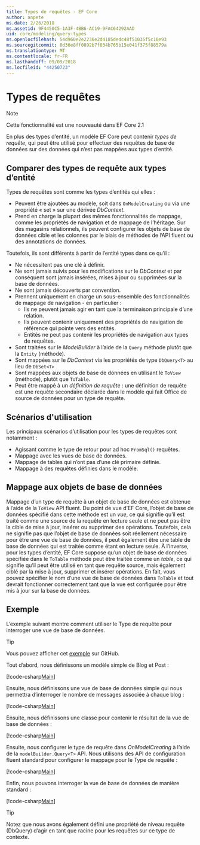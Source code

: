 ```yaml
---
title: Types de requêtes - EF Core
author: anpete
ms.date: 2/26/2018
ms.assetid: 9F4450C5-1A3F-4BB6-AC19-9FAC64292AAD
uid: core/modeling/query-types
ms.openlocfilehash: 54d960e2e2236e2d4185dedc48f51035f5c10e93
ms.sourcegitcommit: 0d36e8ff0892b7f034b765b15e041f375f88579a
ms.translationtype: MT
ms.contentlocale: fr-FR
ms.lasthandoff: 09/09/2018
ms.locfileid: "44250723"
---
```

# <a name="query-types"></a>Types de requêtes
> [!NOTE]
> Cette fonctionnalité est une nouveauté dans EF Core 2.1

En plus des types d’entité, un modèle EF Core peut contenir _types de requête_, qui peut être utilisé pour effectuer des requêtes de base de données sur des données qui n’est pas mappées aux types d’entité.

## <a name="compare-query-types-to-entity-types"></a>Comparer des types de requête aux types d’entité

Types de requêtes sont comme les types d’entités qui elles :

- Peuvent être ajoutées au modèle, soit dans `OnModelCreating` ou via une propriété « set » sur une dérivée _DbContext_.
- Prend en charge la plupart des mêmes fonctionnalités de mappage, comme les propriétés de navigation et de mappage de l’héritage. Sur des magasins relationnels, ils peuvent configurer les objets de base de données cible et les colonnes par le biais de méthodes de l’API fluent ou des annotations de données.

Toutefois, ils sont différents à partir de l’entité types dans ce qu’il :

- Ne nécessitent pas une clé à définir.
- Ne sont jamais suivis pour les modifications sur le _DbContext_ et par conséquent sont jamais insérées, mises à jour ou supprimées sur la base de données.
- Ne sont jamais découverts par convention.
- Prennent uniquement en charge un sous-ensemble des fonctionnalités de mappage de navigation - en particulier :
  - Ils ne peuvent jamais agir en tant que la terminaison principale d’une relation.
  - Ils peuvent contenir uniquement des propriétés de navigation de référence qui pointe vers des entités.
  - Entités ne peut pas contenir les propriétés de navigation aux types de requêtes.
- Sont traitées sur le _ModelBuilder_ à l’aide de la `Query` méthode plutôt que la `Entity` (méthode).
- Sont mappées sur le _DbContext_ via les propriétés de type `DbQuery<T>` au lieu de `DbSet<T>`
- Sont mappées aux objets de base de données en utilisant le `ToView` (méthode), plutôt que `ToTable`.
- Peut être mappé à un _définition de requête_ : une définition de requête est une requête secondaire déclarée dans le modèle qui fait Office de source de données pour un type de requête.

## <a name="usage-scenarios"></a>Scénarios d'utilisation

Les principaux scénarios d’utilisation pour les types de requêtes sont notamment :

- Agissant comme le type de retour pour ad hoc `FromSql()` requêtes.
- Mappage avec les vues de base de données.
- Mappage de tables qui n’ont pas d’une clé primaire définie.
- Mappage à des requêtes définies dans le modèle.

## <a name="mapping-to-database-objects"></a>Mappage aux objets de base de données

Mappage d’un type de requête à un objet de base de données est obtenue à l’aide de la `ToView` API fluent. Du point de vue d’EF Core, l’objet de base de données spécifié dans cette méthode est un _vue_, ce qui signifie qu’il est traité comme une source de la requête en lecture seule et ne peut pas être la cible de mise à jour, insérer ou supprimer des opérations. Toutefois, cela ne signifie pas que l’objet de base de données soit réellement nécessaire pour être une vue de base de données, il peut également être une table de base de données qui est traitée comme étant en lecture seule. À l’inverse, pour les types d’entité, EF Core suppose qu’un objet de base de données spécifiée dans le `ToTable` méthode peut être traitée comme un _table_, ce qui signifie qu’il peut être utilisé en tant que requête source, mais également ciblé par la mise à jour, supprimer et insérer opérations. En fait, vous pouvez spécifier le nom d’une vue de base de données dans `ToTable` et tout devrait fonctionner correctement tant que la vue est configurée pour être mis à jour sur la base de données.

## <a name="example"></a>Exemple

L’exemple suivant montre comment utiliser le Type de requête pour interroger une vue de base de données.

> [!TIP]
> Vous pouvez afficher cet [exemple](https://github.com/aspnet/EntityFrameworkCore/tree/master/samples/QueryTypes) sur GitHub.

Tout d’abord, nous définissons un modèle simple de Blog et Post :

[!code-csharp[Main](../../../efcore-repo/samples/QueryTypes/Program.cs#Entities)]

Ensuite, nous définissons une vue de base de données simple qui nous permettra d’interroger le nombre de messages associée à chaque blog :

[!code-csharp[Main](../../../efcore-repo/samples/QueryTypes/Program.cs#View)]

Ensuite, nous définissons une classe pour contenir le résultat de la vue de base de données :

[!code-csharp[Main](../../../efcore-repo/samples/QueryTypes/Program.cs#QueryType)]

Ensuite, nous configurer le type de requête dans _OnModelCreating_ à l’aide de la `modelBuilder.Query<T>` API.
Nous utilisons des API de configuration fluent standard pour configurer le mappage pour le Type de requête :

[!code-csharp[Main](../../../efcore-repo/samples/QueryTypes/Program.cs#Configuration)]

Enfin, nous pouvons interroger la vue de base de données de manière standard :

[!code-csharp[Main](../../../efcore-repo/samples/QueryTypes/Program.cs#Query)]

> [!TIP]
> Notez que nous avons également défini une propriété de niveau requête (DbQuery) d’agir en tant que racine pour les requêtes sur ce type de contexte.
